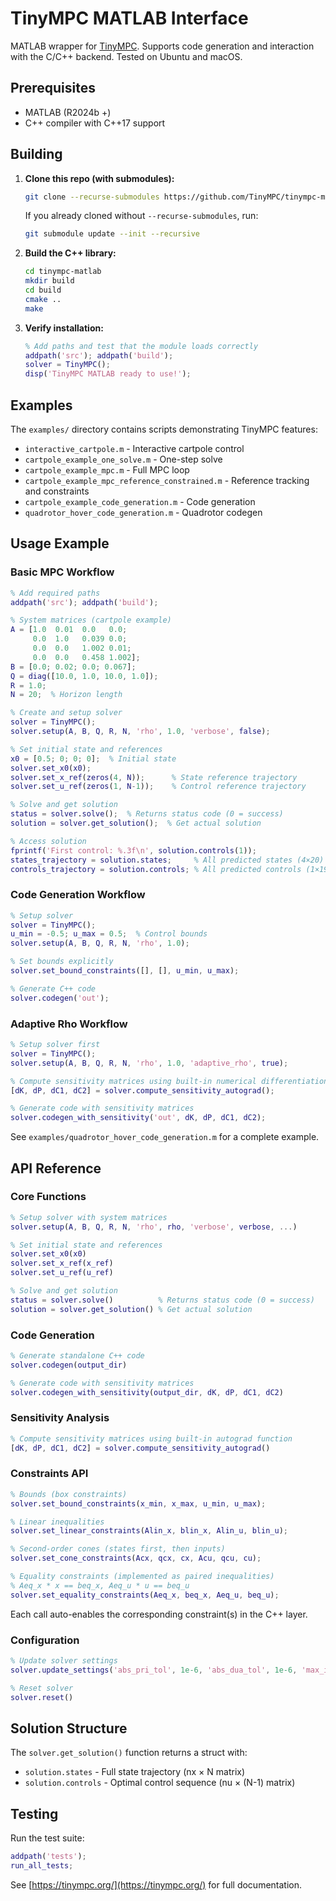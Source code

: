 # TinyMPC MATLAB Interface

MATLAB wrapper for [TinyMPC](https://tinympc.org/). Supports code generation and interaction with the C/C++ backend. Tested on Ubuntu and macOS.


## Prerequisites

- MATLAB (R2024b +)
- C++ compiler with C++17 support


## Building

1. **Clone this repo (with submodules):**
   ```bash
   git clone --recurse-submodules https://github.com/TinyMPC/tinympc-matlab.git
   ```
   If you already cloned without `--recurse-submodules`, run:
   ```bash
   git submodule update --init --recursive
   ```

2. **Build the C++ library:**
   ```bash
   cd tinympc-matlab
   mkdir build
   cd build
   cmake ..
   make
   ```

3. **Verify installation:**
   ```matlab
   % Add paths and test that the module loads correctly
   addpath('src'); addpath('build');
   solver = TinyMPC();
   disp('TinyMPC MATLAB ready to use!');
   ```

## Examples

The `examples/` directory contains scripts demonstrating TinyMPC features:
- `interactive_cartpole.m` - Interactive cartpole control
- `cartpole_example_one_solve.m` - One-step solve
- `cartpole_example_mpc.m` - Full MPC loop
- `cartpole_example_mpc_reference_constrained.m` - Reference tracking and constraints
- `cartpole_example_code_generation.m` - Code generation
- `quadrotor_hover_code_generation.m` - Quadrotor codegen

## Usage Example

### Basic MPC Workflow

```matlab
% Add required paths
addpath('src'); addpath('build');

% System matrices (cartpole example)
A = [1.0  0.01  0.0   0.0;
     0.0  1.0   0.039 0.0;
     0.0  0.0   1.002 0.01;
     0.0  0.0   0.458 1.002];
B = [0.0; 0.02; 0.0; 0.067];
Q = diag([10.0, 1.0, 10.0, 1.0]);
R = 1.0;
N = 20;  % Horizon length

% Create and setup solver
solver = TinyMPC();
solver.setup(A, B, Q, R, N, 'rho', 1.0, 'verbose', false);

% Set initial state and references
x0 = [0.5; 0; 0; 0];  % Initial state
solver.set_x0(x0);
solver.set_x_ref(zeros(4, N));      % State reference trajectory
solver.set_u_ref(zeros(1, N-1));    % Control reference trajectory

% Solve and get solution
status = solver.solve();  % Returns status code (0 = success)
solution = solver.get_solution();  % Get actual solution

% Access solution
fprintf('First control: %.3f\n', solution.controls(1));
states_trajectory = solution.states;     % All predicted states (4×20)
controls_trajectory = solution.controls; % All predicted controls (1×19)
```

### Code Generation Workflow

```matlab
% Setup solver
solver = TinyMPC();
u_min = -0.5; u_max = 0.5;  % Control bounds
solver.setup(A, B, Q, R, N, 'rho', 1.0);

% Set bounds explicitly
solver.set_bound_constraints([], [], u_min, u_max);

% Generate C++ code
solver.codegen('out');
```

### Adaptive Rho Workflow

```matlab
% Setup solver first
solver = TinyMPC();
solver.setup(A, B, Q, R, N, 'rho', 1.0, 'adaptive_rho', true);

% Compute sensitivity matrices using built-in numerical differentiation
[dK, dP, dC1, dC2] = solver.compute_sensitivity_autograd();

% Generate code with sensitivity matrices
solver.codegen_with_sensitivity('out', dK, dP, dC1, dC2);
```

See `examples/quadrotor_hover_code_generation.m` for a complete example.

## API Reference

### Core Functions

```matlab
% Setup solver with system matrices
solver.setup(A, B, Q, R, N, 'rho', rho, 'verbose', verbose, ...)

% Set initial state and references
solver.set_x0(x0)
solver.set_x_ref(x_ref)
solver.set_u_ref(u_ref)

% Solve and get solution
status = solver.solve()          % Returns status code (0 = success)
solution = solver.get_solution() % Get actual solution
```

### Code Generation

```matlab
% Generate standalone C++ code
solver.codegen(output_dir)

% Generate code with sensitivity matrices
solver.codegen_with_sensitivity(output_dir, dK, dP, dC1, dC2)
```

### Sensitivity Analysis

```matlab
% Compute sensitivity matrices using built-in autograd function
[dK, dP, dC1, dC2] = solver.compute_sensitivity_autograd()
```

### Constraints API

```matlab
% Bounds (box constraints)
solver.set_bound_constraints(x_min, x_max, u_min, u_max);

% Linear inequalities
solver.set_linear_constraints(Alin_x, blin_x, Alin_u, blin_u);

% Second-order cones (states first, then inputs)
solver.set_cone_constraints(Acx, qcx, cx, Acu, qcu, cu);

% Equality constraints (implemented as paired inequalities)
% Aeq_x * x == beq_x, Aeq_u * u == beq_u
solver.set_equality_constraints(Aeq_x, beq_x, Aeq_u, beq_u);
```

Each call auto-enables the corresponding constraint(s) in the C++ layer.

### Configuration

```matlab
% Update solver settings
solver.update_settings('abs_pri_tol', 1e-6, 'abs_dua_tol', 1e-6, 'max_iter', 100, ...)

% Reset solver
solver.reset()
```

## Solution Structure

The `solver.get_solution()` function returns a struct with:
- `solution.states` - Full state trajectory (nx × N matrix)
- `solution.controls` - Optimal control sequence (nu × (N-1) matrix)

## Testing

Run the test suite:
```matlab
addpath('tests');
run_all_tests;
```

See [https://tinympc.org/](https://tinympc.org/) for full documentation.
